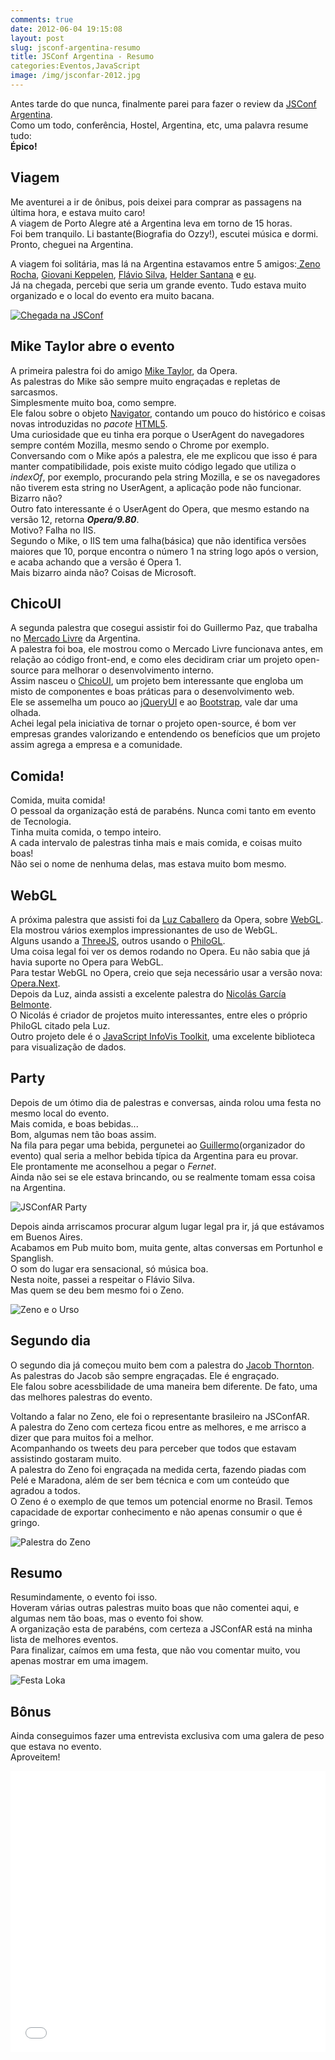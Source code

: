 ```yaml
---
comments: true
date: 2012-06-04 19:15:08
layout: post
slug: jsconf-argentina-resumo
title: JSConf Argentina - Resumo
categories:Eventos,JavaScript
image: /img/jsconfar-2012.jpg
---
```


Antes tarde do que nunca, finalmente parei para fazer o review da [JSConf Argentina](http://jsconf.com.ar).  
Como um todo, conferência, Hostel, Argentina, etc, uma palavra resume tudo:  
**Épico!**  

## Viagem
Me aventurei a ir de ônibus, pois deixei para comprar as passagens na última hora, e estava muito caro!  
A viagem de Porto Alegre até a Argentina leva em torno de 15 horas.  
Foi bem tranquilo. Li bastante(Biografia do Ozzy!), escutei música e dormi.  
Pronto, cheguei na Argentina.

A viagem foi solitária, mas lá na Argentina estavamos entre 5 amigos:[ Zeno Rocha](https://twitter.com/#!/zenorocha), [Giovani Keppelen](https://twitter.com/#!/keppelen), [Flávio Silva](https://twitter.com/#!/flaviosil), [Helder Santana](https://twitter.com/#!/helder) e [eu](http://twitter.com/jaydson).  
Já na chegada, percebi que seria um grande evento. Tudo estava muito organizado e o local do evento era muito bacana.  

[![Chegada na JSConf](/img/jsconfar-chegada.jpg)](/img/jsconfar-chegada.jpg)  

## Mike Taylor abre o evento
A primeira palestra foi do amigo [Mike Taylor](http://twitter.com/miketaylr), da Opera.  
As palestras do Mike são sempre muito engraçadas e repletas de sarcasmos.  
Simplesmente muito boa, como sempre.  
Ele falou sobre o objeto [Navigator](https://developer.mozilla.org/en/DOM/window.navigator), contando um pouco do histórico e coisas novas introduzidas no _pacote_ [HTML5](https://developer.mozilla.org/en/HTML/HTML5).  
Uma curiosidade que eu tinha era porque o UserAgent do navegadores sempre contém Mozilla, mesmo sendo o Chrome por exemplo.  
Conversando com o Mike após a palestra, ele me explicou que isso é para manter compatibilidade, pois existe muito código legado que utiliza o _indexOf_, por exemplo, procurando pela string Mozilla, e se os navegadores não tiverem esta string no UserAgent, a aplicação pode não funcionar. Bizarro não?  
Outro fato interessante é o UserAgent do Opera, que mesmo estando na versão 12, retorna **_Opera/9.80_**.  
Motivo? Falha no IIS.  
Segundo o Mike, o IIS tem uma falha(básica) que não identifica versões maiores que 10, porque encontra o número 1 na string logo após o version, e acaba achando que a versão é Opera 1.  
Mais bizarro ainda não? Coisas de Microsoft.  

## ChicoUI
A segunda palestra que cosegui assistir foi do Guillermo Paz, que trabalha no [Mercado Livre](http://www.mercadolibre.com.ar/) da Argentina.  
A palestra foi boa, ele mostrou como o Mercado Livre funcionava antes, em relação ao código front-end, e como eles decidiram criar um projeto open-source para melhorar o desenvolvimento interno.  
Assim nasceu o [ChicoUI](http://chico-ui.com.ar/), um projeto bem interessante que engloba um misto de componentes e boas práticas para o desenvolvimento web.  
Ele se assemelha um pouco ao [jQueryUI](http://jqueryui.com/) e ao [Bootstrap](http://twitter.github.com/bootstrap/), vale dar uma olhada.  
Achei legal pela iniciativa de tornar o projeto open-source, é bom ver empresas grandes valorizando e entendendo os benefícios que um projeto assim agrega a empresa e a comunidade.  

## Comida!
Comida, muita comida!  
O pessoal da organização está de parabéns. Nunca comi tanto em evento de Tecnologia.  
Tinha muita comida, o tempo inteiro.  
A cada intervalo de palestras tinha mais e mais comida, e coisas muito boas!  
Não sei o nome de nenhuma delas, mas estava muito bom mesmo.  

## WebGL
A próxima palestra que assisti foi da [Luz Caballero](https://twitter.com/#!/gerbille) da Opera, sobre [WebGL](https://developer.mozilla.org/en/WebGL).  
Ela mostrou vários exemplos impressionantes de uso de WebGL.  
Alguns usando a [ThreeJS](https://github.com/mrdoob/three.js/), outros usando o [PhiloGL](http://www.senchalabs.org/philogl/).  
Uma coisa legal foi ver os demos rodando no Opera. Eu não sabia que já havia suporte no Opera para WebGL.  
Para testar WebGL no Opera, creio que seja necessário usar a versão nova: [Opera.Next](http://www.opera.com/browser/next/).  
Depois da Luz, ainda assisti a excelente palestra do [Nicolás García Belmonte](https://twitter.com/#!/philogb).  
O Nicolás é criador de projetos muito interessantes, entre eles o próprio PhiloGL citado pela Luz.  
Outro projeto dele é o [JavaScript InfoVis Toolkit](http://thejit.org/), uma excelente biblioteca para visualização de dados.  

## Party
Depois de um ótimo dia de palestras e conversas, ainda rolou uma festa no mesmo local do evento.  
Mais comida, e boas bebidas...  
Bom, algumas nem tão boas assim.  
Na fila para pegar uma bebida, pergunetei ao [Guillermo](https://twitter.com/#!/rauchg)(organizador do evento) qual seria a melhor bebida típica da Argentina para eu provar.  
Ele prontamente me aconselhou a pegar o _Fernet_.  
Ainda não sei se ele estava brincando, ou se realmente tomam essa coisa na Argentina.  

![JSConfAR Party](/img/jsconfar-party.jpg)  

Depois ainda arriscamos procurar algum lugar legal pra ir, já que estávamos em Buenos Aires.  
Acabamos em Pub muito bom, muita gente, altas conversas em Portunhol e Spanglish.  
O som do lugar era sensacional, só música boa.  
Nesta noite, passei a respeitar o Flávio Silva.  
Mas quem se deu bem mesmo foi o Zeno.  

![Zeno e o Urso](/img/zeno-urso.jpg)  

## Segundo dia 
O segundo dia já começou muito bem com a palestra do [Jacob Thornton](http://twitter.com/fat).  
As palestras do Jacob são sempre engraçadas. Ele é engraçado.  
Ele falou sobre acessbilidade de uma maneira bem diferente. De fato, uma das melhores palestras do evento.  

Voltando a falar no Zeno, ele foi o representante brasileiro na JSConfAR.  
A palestra do Zeno com certeza ficou entre as melhores, e me arrisco a dizer que para muitos foi a melhor.  
Acompanhando os tweets deu para perceber que todos que estavam assistindo gostaram muito.  
A palestra do Zeno foi engraçada na medida certa, fazendo piadas com Pelé e Maradona, além de ser bem técnica e com um conteúdo que agradou a todos.  
O Zeno é o exemplo de que temos um potencial enorme no Brasil. Temos capacidade de exportar conhecimento e não apenas consumir o que é gringo.  

![Palestra do Zeno](/img/jsconfar-zeno.jpg)  

## Resumo
Resumindamente, o evento foi isso.  
Hoveram várias outras palestras muito boas que não comentei aqui, e algumas nem tão boas, mas o evento foi show.  
A organização esta de parabéns, com certeza a JSConfAR está na minha lista de melhores eventos.  
Para finalizar, caímos em uma festa, que não vou comentar muito, vou apenas mostrar em uma imagem.  

![Festa Loka](/img/jsconfar-party-2013.jpg)

## Bônus
Ainda conseguimos fazer uma entrevista exclusiva com uma galera de peso que estava no evento.  
Aproveitem!  

<iframe width="100%" height="450" src="//www.youtube.com/embed/wxDBF3OOaRA" frameborder="0" allowfullscreen></iframe>